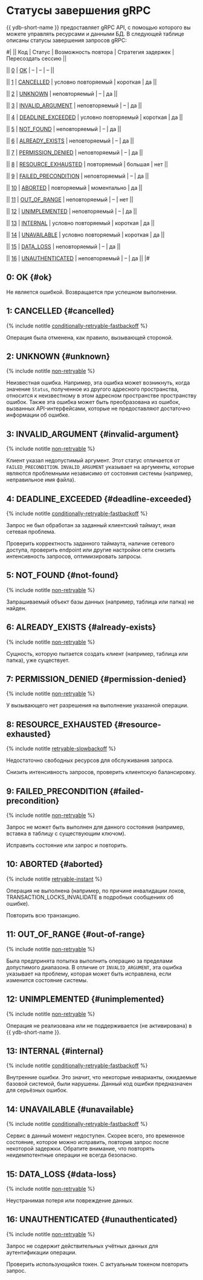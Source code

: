 # Статусы завершения gRPC

{{ ydb-short-name }} предоставляет gRPC API, с помощью которого вы можете управлять ресурсами и данными БД. В следующей таблице описаны статусы завершения запросов gRPC:

#|
||
Код
|
Статус
|
Возможность повтора
|
Стратегия задержек
|
Пересоздать сессию
||

||
[0](#ok)
|
[OK](#ok)
|
–
|
–
|
–
||

||
[1](#cancelled)
|
[CANCELLED](#cancelled)
|
условно повторяемый
|
короткая
|
да
||

||
[2](#unknown)
|
[UNKNOWN](#unknown)
|
неповторяемый
|
–
|
да
||

||
[3](#invalid-argument)
|
[INVALID_ARGUMENT](#invalid-argument)
|
неповторяемый
|
–
|
да
||

||
[4](#deadline-exceeded)
|
[DEADLINE_EXCEEDED](#deadline-exceeded)
|
условно повторяемый
|
короткая
|
да
||

||
[5](#not-found)
|
[NOT_FOUND](#not-found)
|
неповторяемый
|
–
|
да
||

||
[6](#already-exists)
|
[ALREADY_EXISTS](#already-exists)
|
неповторяемый
|
–
|
да
||

||
[7](#permission-denied)
|
[PERMISSION_DENIED](#permission-denied)
|
неповторяемый
|
–
|
да
||

||
[8](#resource-exhausted)
|
[RESOURCE_EXHAUSTED](#resource-exhausted)
|
повторяемый
|
большая
|
нет
||

||
[9](#failed-precondition)
|
[FAILED_PRECONDITION](#failed-precondition)
|
неповторяемый
|
–
|
да
||

||
[10](#aborted)
|
[ABORTED](#aborted)
|
повторяемый
|
моментально
|
да
||

||
[11](#out-of-range)
|
[OUT_OF_RANGE](#out-of-range)
|
неповторяемый
|
–
|
нет
||

||
[12](#unimplemented)
|
[UNIMPLEMENTED](#unimplemented)
|
неповторяемый
|
–
|
да
||

||
[13](#internal)
|
[INTERNAL](#internal)
|
условно повторяемый
|
короткая
|
да
||

||
[14](#unavailable)
|
[UNAVAILABLE](#unavailable)
|
условно повторяемый
|
короткая
|
да
||

||
[15](#data-loss)
|
[DATA_LOSS](#data-loss)
|
неповторяемый
|
–
|
да
||

||
[16](#unauthenticated)
|
[UNAUTHENTICATED](#unauthenticated)
|
неповторяемый
|
–
|
да
||
|#

## 0: OK {#ok}

Не является ошибкой. Возвращается при успешном выполнении.

<div class="tags_list">

## 1: CANCELLED {#cancelled}

{% include notitle [conditionally-retryable-fastbackoff](./_includes/tags.md#conditionally-retryable-fastbackoff) %}

</div>

Операция была отменена, как правило, вызывающей стороной.

<div class="tags_list">

## 2: UNKNOWN {#unknown}

{% include notitle [non-retryable](./_includes/tags.md#non-retryable) %}

</div>

Неизвестная ошибка. Например, эта ошибка может возникнуть, когда значение `Status`, полученное из другого адресного пространства, относится к неизвестному в этом адресном пространстве пространству ошибок. Также эта ошибка может быть преобразована из ошибок, вызванных API-интерфейсами, которые не предоставляют достаточно информации об ошибке.

<div class="tags_list">

## 3: INVALID_ARGUMENT {#invalid-argument}

{% include notitle [non-retryable](./_includes/tags.md#non-retryable) %}

</div>

Клиент указал недопустимый аргумент. Этот статус отличается от `FAILED_PRECONDITION`. `INVALID_ARGUMENT` указывает на аргументы, которые являются проблемными независимо от состояния системы (например, неправильное имя файла).

<div class="tags_list">

## 4: DEADLINE_EXCEEDED {#deadline-exceeded}

{% include notitle [conditionally-retryable-fastbackoff](./_includes/tags.md#conditionally-retryable-fastbackoff) %}

</div>

Запрос не был обработан за заданный клиентский таймаут, иная сетевая проблема.

Проверить корректность заданного таймаута, наличие сетевого доступа, проверить endpoint или другие настройки сети снизить интенсивность запросов, оптимизировать запросы.

<div class="tags_list">

## 5: NOT_FOUND {#not-found}

{% include notitle [non-retryable](./_includes/tags.md#non-retryable) %}

</div>

Запрашиваемый объект базы данных (например, таблица или папка) не найден.

<div class="tags_list">

## 6: ALREADY_EXISTS {#already-exists}

{% include notitle [non-retryable](./_includes/tags.md#non-retryable) %}

</div>

Сущность, которую пытается создать клиент (например, таблица или папка), уже существует.

<div class="tags_list">

## 7: PERMISSION_DENIED {#permission-denied}

{% include notitle [non-retryable](./_includes/tags.md#non-retryable) %}

</div>

У вызывающего нет разрешения на выполнение указанной операции.

<div class="tags_list">

## 8: RESOURCE_EXHAUSTED {#resource-exhausted}

{% include notitle [retryable-slowbackoff](./_includes/tags.md#retryable-slowbackoff) %}

</div>

Недостаточно свободных ресурсов для обслуживания запроса.

Снизить интенсивность запросов, проверить клиентскую балансировку.

<div class="tags_list">

## 9: FAILED_PRECONDITION {#failed-precondition}

{% include notitle [non-retryable](./_includes/tags.md#non-retryable) %}

</div>

Запрос не может быть выполнен для данного состояния (например, вставка в таблицу с существующим ключом).

Исправить состояние или запрос и повторить.

<div class="tags_list">

## 10: ABORTED {#aborted}

{% include notitle [retryable-instant](./_includes/tags.md#retryable) %}

</div>

Операция не выполнена (например, по причине инвалидации локов, TRANSACTION_LOCKS_INVALIDATE в подробных сообщениях об ошибке).

Повторить всю транзакцию.

<div class="tags_list">

## 11: OUT_OF_RANGE {#out-of-range}

{% include notitle [non-retryable](./_includes/tags.md#non-retryable) %}

</div>

Была предпринята попытка выполнить операцию за пределами допустимого диапазона. В отличие от `INVALID_ARGUMENT`, эта ошибка указывает на проблему, которая может быть исправлена, если изменится состояние системы.

<div class="tags_list">

## 12: UNIMPLEMENTED {#unimplemented}

{% include notitle [non-retryable](./_includes/tags.md#non-retryable) %}

</div>

Операция не реализована или не поддерживается (не активирована) в {{ ydb-short-name }}.

<div class="tags_list">

## 13: INTERNAL {#internal}

{% include notitle [conditionally-retryable-fastbackoff](./_includes/tags.md#conditionally-retryable-fastbackoff) %}

</div>

Внутренние ошибки. Это значит, что некоторые инварианты, ожидаемые базовой системой, были нарушены. Данный код ошибки предназначен для серьёзных ошибок.

<div class="tags_list">

## 14: UNAVAILABLE {#unavailable}

{% include notitle [conditionally-retryable-fastbackoff](./_includes/tags.md#conditionally-retryable-fastbackoff) %}

</div>

Сервис в данный момент недоступен. Скорее всего, это временное состояние, которое можно исправить, повторив запрос после некоторой задержки. Обратите внимание, что повторять неидемпотентные операции не всегда безопасно.

<div class="tags_list">

## 15: DATA_LOSS {#data-loss}

{% include notitle [non-retryable](./_includes/tags.md#non-retryable) %}

</div>

Неустранимая потеря или повреждение данных.

<div class="tags_list">

## 16: UNAUTHENTICATED {#unauthenticated}

{% include notitle [non-retryable](./_includes/tags.md#non-retryable) %}

</div>

Запрос не содержит действительных учётных данных для аутентификации операции.

Проверить использующийся токен. С актуальным токеном повторить запрос.
